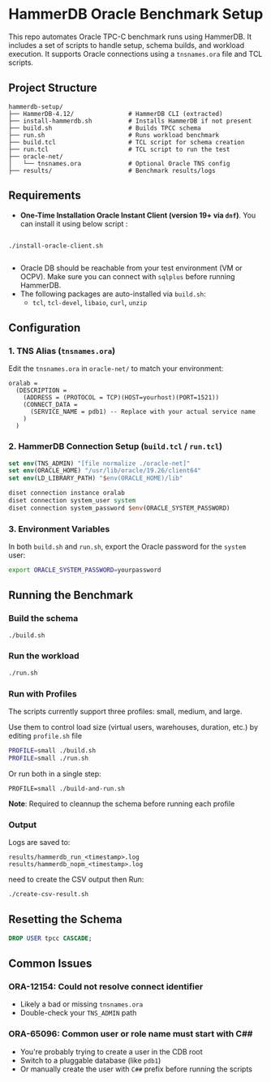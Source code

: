 # HammerDB Oracle Benchmark Setup

This repo automates Oracle TPC-C benchmark runs using HammerDB. It includes a set of scripts to handle setup, schema builds, and workload execution. It supports Oracle connections using a `tnsnames.ora` file and TCL scripts.

## Project Structure

```
hammerdb-setup/
├── HammerDB-4.12/               # HammerDB CLI (extracted)
├── install-hammerdb.sh          # Installs HammerDB if not present
├── build.sh                     # Builds TPCC schema
├── run.sh                       # Runs workload benchmark
├── build.tcl                    # TCL script for schema creation
├── run.tcl                      # TCL script to run the test
├── oracle-net/
│   └── tnsnames.ora             # Optional Oracle TNS config
├── results/                     # Benchmark results/logs
```

## Requirements

- **One-Time Installation Oracle Instant Client (version 19+ via `dnf`)**. You can install it using below script :

```shell

./install-oracle-client.sh


```
- Oracle DB should be reachable from your test environment (VM or OCPV). Make sure you can connect with `sqlplus` before running HammerDB.
- The following packages are auto-installed via `build.sh`:
    - `tcl`, `tcl-devel`, `libaio`, `curl`, `unzip`


## Configuration

### 1. TNS Alias (`tnsnames.ora`)

Edit the `tnsnames.ora` in `oracle-net/` to match your environment:

```ora
oralab =
  (DESCRIPTION =
    (ADDRESS = (PROTOCOL = TCP)(HOST=yourhost)(PORT=1521))
    (CONNECT_DATA =
      (SERVICE_NAME = pdb1) -- Replace with your actual service name
    )
  )
```

### 2. HammerDB Connection Setup (`build.tcl` / `run.tcl`)

```tcl
set env(TNS_ADMIN) "[file normalize ./oracle-net]"
set env(ORACLE_HOME) "/usr/lib/oracle/19.26/client64"
set env(LD_LIBRARY_PATH) "$env(ORACLE_HOME)/lib"

diset connection instance oralab
diset connection system_user system
diset connection system_password $env(ORACLE_SYSTEM_PASSWORD)
```

### 3. Environment Variables

In both `build.sh` and `run.sh`, export the Oracle password for the `system` user:

```bash
export ORACLE_SYSTEM_PASSWORD=yourpassword
```

## Running the Benchmark

### Build the schema
```bash
./build.sh
```

### Run the workload
```bash
./run.sh
```

### Run with Profiles

The scripts currently support three profiles: small, medium, and large.

Use them to control load size (virtual users, warehouses, duration, etc.) by editing `profile.sh` file

```bash
PROFILE=small ./build.sh
PROFILE=small ./run.sh
```
Or run both in a single step:

```PROFILE=small ./build-and-run.sh```

**Note**: Required to cleannup the schema before running each profile


### Output

Logs are saved to:
```
results/hammerdb_run_<timestamp>.log
results/hammerdb_nopm_<timestamp>.log
```

need to create the CSV output then Run:
```bash
./create-csv-result.sh
```

## Resetting the Schema

```sql
DROP USER tpcc CASCADE;
```

## Common Issues

### ORA-12154: Could not resolve connect identifier
- Likely a bad or missing `tnsnames.ora`
- Double-check your `TNS_ADMIN` path

### ORA-65096: Common user or role name must start with C##
- You're probably trying to create a user in the CDB root
- Switch to a pluggable database (like `pdb1`)
- Or manually create the user with `C##` prefix before running the scripts


